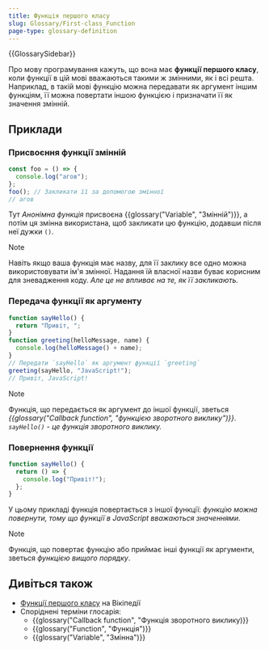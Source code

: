 ```yaml
---
title: Функція першого класу
slug: Glossary/First-class_Function
page-type: glossary-definition
---
```


{{GlossarySidebar}}

Про мову програмування кажуть, що вона має **функції першого класу**, коли функції в цій мові вважаються такими ж змінними, як і всі решта. Наприклад, в такій мові функцію можна передавати як аргумент іншим функціям, її можна повертати іншою функцією і призначати її як значення змінній.

## Приклади

### Присвоєння функції змінній

```js
const foo = () => {
  console.log("агов");
};
foo(); // Закликати її за допомогою змінної
// агов
```

Тут _Анонімна функція_ присвоєна {{glossary("Variable", "Змінній")}}, а потім ця змінна використана, щоб закликати цю функцію, додавши після неї дужки `()`.

> [!NOTE]
> Навіть якщо ваша функція має назву, для її заклику все одно можна використовувати ім'я змінної. Надання їй власної назви буває корисним для зневадження коду. _Але це не впливає на те, як її закликають._

### Передача функції як аргументу

```js
function sayHello() {
  return "Привіт, ";
}
function greeting(helloMessage, name) {
  console.log(helloMessage() + name);
}
// Передати `sayHello` як аргумент функції `greeting`
greeting(sayHello, "JavaScript!");
// Привіт, JavaScript!
```

> [!NOTE]
> Функція, що передається як аргумент до іншої функції, зветься _{{glossary("Callback function", "функцією зворотного виклику")}}_. _`sayHello()` - це функція зворотного виклику._

### Повернення функції

```js
function sayHello() {
  return () => {
    console.log("Привіт!");
  };
}
```

У цьому прикладі функція повертається з іншої функції: _функцію можна повернути, тому що функції в JavaScript вважаються значеннями_.

> [!NOTE]
> Функція, що повертає функцію або приймає інші функції як аргументи, зветься _функцією вищого порядку_.

## Дивіться також

- [Функції першого класу](https://uk.wikipedia.org/wiki/%D0%A4%D1%83%D0%BD%D0%BA%D1%86%D1%96%D1%8F_%D0%BF%D0%B5%D1%80%D1%88%D0%BE%D0%B3%D0%BE_%D0%BA%D0%BB%D0%B0%D1%81%D1%83) на Вікіпедії
- Споріднені терміни глосарія:
  - {{glossary("Callback function", "Функція зворотного виклику)}}
  - {{glossary("Function", "Функція")}}
  - {{glossary("Variable", "Змінна")}}
